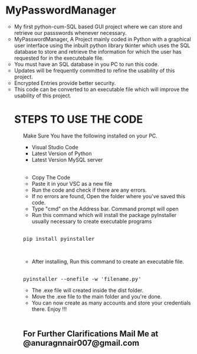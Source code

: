 # MyPasswordManager
<body>
  <ul type='circle'>
    <li>My first python-cum-SQL based GUI project where we can store and retrieve our passswords whenever necessary.</li>
 <li>MyPasswordManager, A Project mainly coded in Python with a graphical user interface using the inbuilt python library tkinter which uses the SQL database to store and retrieve the information for which the user has requested for in the executebale file.</li> 
 <li>You must have an SQL database in you PC to run this code.</li> 
 <li>Updates will be frequently committed to refine the usability of this project.</li>
 <li>Encrypted Entries provide better security.</li>
 <li>This code can be converted to an executable file which will improve the usability of this project.</li>


  <h1>STEPS TO USE THE CODE</h1>
  <ul type='disc'>
   Make Sure You have the following installed on your PC.
    <ul><li>Visual Studio Code</li>
      <li>Latest Version of Python</li>
      <li>Latest Version MySQL server</li></ul>
    <br>
    <ul type='circle'><li>Copy The Code</li>
    <li>Paste it in your VSC as a new file</li>
   <li> Run the code and check if there are any errors.</li>
    <li>If no errors are found, Open the folder where you've saved this code.</li>
   <li> Type "cmd" on the Address bar. Command prompt will open</li>
    <li>Run this command which will install the package pyInstaller usually necessary to create executable programs</li></ul><br>
    <pre>pip install pyinstaller</pre>
    <br>
    <ul type='circle'>
     <li>After installing, Run this command to create an executable file.</li></ul>
     <br>
    <pre>pyinstaller --onefile -w 'filename.py'</pre>
    <ul type='circle'><li>The .exe file will created inside the dist folder.</li>
     <li>Move the .exe file to the main folder and you're done.</li>
       <li> You can now create as many accounts and store your credentials there. Enjoy !!!</li></ul><br>
    <h2>For Further Clarifications Mail Me at @anuragnnair007@gmail.com</h2>
